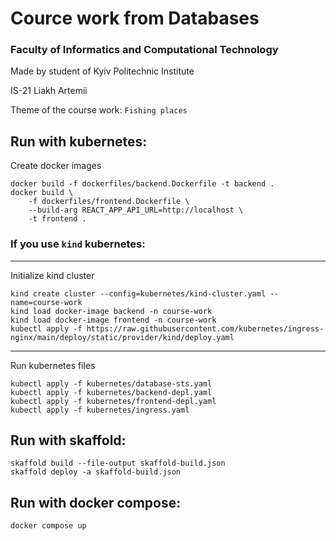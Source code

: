 # Cource work from Databases
### Faculty of Informatics and Computational Technology

Made by student of Kyiv Politechnic Institute

IS-21 Liakh Artemii

Theme of the course work: `Fishing places`

## Run with kubernetes:

Create docker images
```
docker build -f dockerfiles/backend.Dockerfile -t backend .
docker build \
    -f dockerfiles/frontend.Dockerfile \
    --build-arg REACT_APP_API_URL=http://localhost \
    -t frontend .
```

### If you use `kind` kubernetes:
---
Initialize kind cluster
```
kind create cluster --config=kubernetes/kind-cluster.yaml --name=course-work
kind load docker-image backend -n course-work
kind load docker-image frontend -n course-work
kubectl apply -f https://raw.githubusercontent.com/kubernetes/ingress-nginx/main/deploy/static/provider/kind/deploy.yaml
```
---

Run kubernetes files
```
kubectl apply -f kubernetes/database-sts.yaml
kubectl apply -f kubernetes/backend-depl.yaml
kubectl apply -f kubernetes/frontend-depl.yaml
kubectl apply -f kubernetes/ingress.yaml
```

## Run with skaffold:

```
skaffold build --file-output skaffold-build.json
skaffold deploy -a skaffold-build.json
```

## Run with docker compose:

```
docker compose up
```